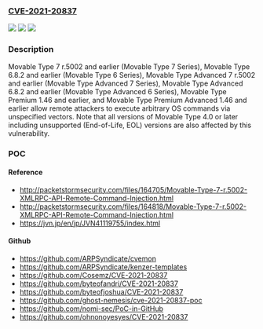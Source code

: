 ### [CVE-2021-20837](https://cve.mitre.org/cgi-bin/cvename.cgi?name=CVE-2021-20837)
![](https://img.shields.io/static/v1?label=Product&message=Movable%20Type&color=blue)
![](https://img.shields.io/static/v1?label=Version&message=n%2Fa&color=blue)
![](https://img.shields.io/static/v1?label=Vulnerability&message=OS%20Command%20Injection&color=brighgreen)

### Description

Movable Type 7 r.5002 and earlier (Movable Type 7 Series), Movable Type 6.8.2 and earlier (Movable Type 6 Series), Movable Type Advanced 7 r.5002 and earlier (Movable Type Advanced 7 Series), Movable Type Advanced 6.8.2 and earlier (Movable Type Advanced 6 Series), Movable Type Premium 1.46 and earlier, and Movable Type Premium Advanced 1.46 and earlier allow remote attackers to execute arbitrary OS commands via unspecified vectors. Note that all versions of Movable Type 4.0 or later including unsupported (End-of-Life, EOL) versions are also affected by this vulnerability.

### POC

#### Reference
- http://packetstormsecurity.com/files/164705/Movable-Type-7-r.5002-XMLRPC-API-Remote-Command-Injection.html
- http://packetstormsecurity.com/files/164818/Movable-Type-7-r.5002-XMLRPC-API-Remote-Command-Injection.html
- https://jvn.jp/en/jp/JVN41119755/index.html

#### Github
- https://github.com/ARPSyndicate/cvemon
- https://github.com/ARPSyndicate/kenzer-templates
- https://github.com/Cosemz/CVE-2021-20837
- https://github.com/byteofandri/CVE-2021-20837
- https://github.com/byteofjoshua/CVE-2021-20837
- https://github.com/ghost-nemesis/cve-2021-20837-poc
- https://github.com/nomi-sec/PoC-in-GitHub
- https://github.com/ohnonoyesyes/CVE-2021-20837

